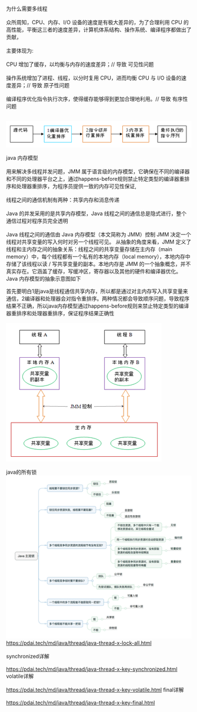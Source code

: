 为什么需要多线程<br><br>
众所周知，CPU、内存、I/O 设备的速度是有极大差异的，为了合理利用 CPU 的高性能，平衡这三者的速度差异，计算机体系结构、操作系统、编译程序都做出了贡献，<br><br>
主要体现为:<br><br>
CPU 增加了缓存，以均衡与内存的速度差异；// 导致 可见性问题<br><br>
操作系统增加了进程、线程，以分时复用 CPU，进而均衡 CPU 与 I/O 设备的速度差异；// 导致 原子性问题<br><br>
编译程序优化指令执行次序，使得缓存能够得到更加合理地利用。// 导致 有序性问题<br><br>

![img.png](img.png)

java 内存模型<br><br>
用来解决多线程并发问题，JMM 属于语言级的内存模型，它确保在不同的编译器和不同的处理器平台之上，通过happens-before规则禁止特定类型的编译器重排序和处理器重排序，为程序员提供一致的内存可见性保证,**<br><br>**
线程之间的通信机制有两种：共享内存和消息传递</br></br>
Java 的并发采用的是共享内存模型，Java 线程之间的通信总是隐式进行，整个通信过程对程序员完全透明</br></br>
Java 线程之间的通信由 Java 内存模型（本文简称为 JMM）控制 JMM 决定一个线程对共享变量的写入何时对另一个线程可见。 从抽象的角度来看，JMM 定义了线程和主内存之间的抽象关系：线程之间的共享变量存储在主内存（main memory）中，每个线程都有一个私有的本地内存（local memory），本地内存中存储了该线程以读 / 写共享变量的副本。本地内存是 JMM 的一个抽象概念，并不真实存在。它涵盖了缓存，写缓冲区，寄存器以及其他的硬件和编译器优化。Java 内存模型的抽象示意图如下

首先要明白1是java是线程通信共享内存，所以都是通过对主内存写入共享变量来通信，2编译器和处理器会对指令重排序。两种情况都会导致顺序问题，导致程序结果不正确，所以java内存模型通过happens-before规则来禁止特定类型的编译器重排序和处理器重排序，保证程序结果正确性</br></br>
![img_1.png](img_1.png)

java的所有锁
![img_2.png](img_2.png)
https://pdai.tech/md/java/thread/java-thread-x-lock-all.html</br></br>
synchronized详解</br></br>
https://pdai.tech/md/java/thread/java-thread-x-key-synchronized.html
volatile详解</br></br>
https://pdai.tech/md/java/thread/java-thread-x-key-volatile.html
final详解</br></br>
https://pdai.tech/md/java/thread/java-thread-x-key-final.html